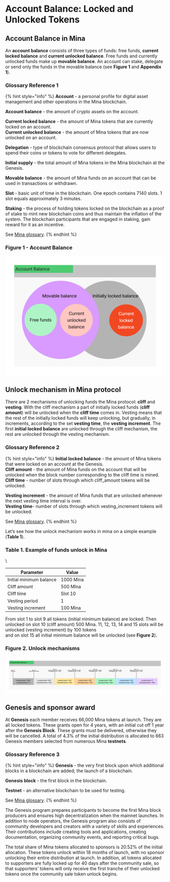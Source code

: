 # Account Balance: Locked and Unlocked Tokens

## Account Balance in Mina <a href="#account-balance-in-mina" id="account-balance-in-mina"></a>

An **account balance** consists of three types of funds: free funds, **current locked balance** and **current unlocked balance**. Free funds and currently unlocked funds make up **movable balance**. An account can stake, delegate or send only the funds in the movable balance (see **Figure 1** and **Appendix 1**).

### Glossary Reference 1

{% hint style="info" %}
**Account** - a personal profile for digital asset management and other operations in the Mina blockchain.

**Account balance** - the amount of crypto assets on the account.

**Current locked balance** - the amount of Mina tokens that are currently locked on an account.\
**Current unlocked balance** - the amount of Mina tokens that are now unlocked on an account.

**Delegation** - type of blockchain consensus protocol that allows users to spend their coins or tokens to vote for different delegates.

**Initial supply** - the total amount of Mina tokens in the Mina blockchain at the Genesis.

**Movable balance** - the amount of Mina funds on an account that can be used in transactions or withdrawn.

**Slot** - basic unit of time in the blockchain. One epoch contains 7140 slots. 1 slot equals approximately 3 minutes.

**Staking** - the process of holding tokens locked on the blockchain as a proof of stake to mint new blockchain coins and thus maintain the inflation of the system. The blockchain participants that are engaged in staking, gain reward for it as an incentive.

See [Mina glossary](mina-glossary.md).
{% endhint %}

### Figure 1 - Account Balance

![](<../../.gitbook/assets/Account Balance.png>)

## **Unlock mechanism in Mina protocol** <a href="#unlock-mechanism-in-mina-protocol" id="unlock-mechanism-in-mina-protocol"></a>

There are 2 mechanisms of unlocking funds the Mina protocol: **cliff** and **vesting**. With the cliff mechanism a part of initially locked funds (**cliff amount**) will be unlocked when the **cliff time** comes in. Vesting means that the rest of the initially locked funds will keep unlocking, but gradually, in increments, according to the set **vesting time**, the **vesting increment**. The first **initial locked balance** are unlocked through the cliff mechanism, the rest are unlocked through the vesting mechanism.

### Glossary Reference 2

{% hint style="info" %}
**Initial locked balance** - the amount of Mina tokens that were locked on an account at the Genesis.\
**Cliff amount** - the amount of Mina funds on the account that will be unlocked when the block number corresponding to the cliff time is mined.\
**Cliff time** - number of slots through which cliff\_amount tokens will be unlocked.

**Vesting increment** - the amount of Mina funds that are unlocked whenever the next vesting time interval is over.\
**Vesting time**- number of slots through which vesting\_increment tokens will be unlocked.

See [Mina glossary](mina-glossary.md).
{% endhint %}

Let’s see how the unlock mechanism works in mina on a simple example (**Table 1**).

### Table 1. Example of funds unlock in Mina

\


| **Parameter**           | **Value** |
| ----------------------- | --------- |
| Initial minimum balance | 1000 Mina |
| Cliff amount            | 500 MIna  |
| Cliff time              | Slot 10   |
| Vesting period          | 1         |
| Vesting increment       | 100 Mina  |

From slot 1 to slot 9 all tokens (initial minimum balance) are locked. Then unlocked on slot 10 (cliff amount) 500 Mina. 11, 12, 13, 14 and 15 slots will be unlocked (vesting increment) by 100 tokens\
and on slot 15 all initial minimum balance will be unlocked (see **Figure 2**)**.**

### Figure 2. Unlock mechanisms

![](<../../.gitbook/assets/Unlock Mechanism.png>)

## Genesis and sponsor award <a href="#genesis-and-sponsor-award" id="genesis-and-sponsor-award"></a>

At **Genesis** each member receives 66,000 Mina tokens at launch. They are all locked tokens. These grants open for 4 years, with an initial cut off 1 year after the **Genesis Block**. These grants must be delivered, otherwise they will be cancelled. A total of 4.3% of the initial distribution is allocated to 663 Genesis members selected from numerous Mina **testnets**.

### Glossary Reference 3

{% hint style="info" %}
**Genesis** - the very first block upon which additional blocks in a blockchain are added; the launch of a blockchain.

**Genesis block** - the first block in the blockchain.

**Testnet** - an alternative blockchain to be used for testing.

See [Mina glossary](mina-glossary.md).
{% endhint %}

The Genesis program prepares participants to become the first Mina block producers and ensures high decentralization when the mainnet launches. In addition to node operators, the Genesis program also consists of community developers and creators with a variety of skills and experiences. Their contributions include creating tools and applications, creating documentation, organizing community events, and reporting critical bugs.

The total share of Mina tokens allocated to sponsors is 20.52% of the initial allocation. These tokens unlock within 18 months of launch, with no sponsor unlocking their entire distribution at launch. In addition, all tokens allocated to supporters are fully locked up for 40 days after the community sale, so that supporters' tokens will only receive the first tranche of their unlocked tokens once the community sale token unlock begins.
